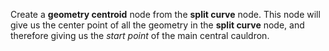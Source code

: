 Create a **geometry centroid** node from the **split curve** node. This node will give us the center point of all the geometry in the **split curve** node, and therefore giving us the *start point* of the main central cauldron.
